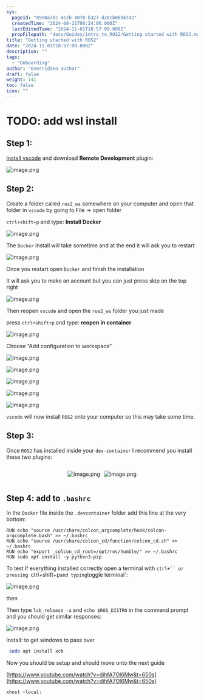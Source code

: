 ```yaml
---
sys:
  pageId: "89e0a78c-4e2b-4070-b327-d28cb0694742"
  createdTime: "2024-08-21T00:24:00.000Z"
  lastEditedTime: "2024-11-01T18:57:00.000Z"
  propFilepath: "docs/Guides/intro_to_ROS2/Getting started with ROS2.md"
title: "Getting started with ROS2"
date: "2024-11-01T18:57:00.000Z"
description: ""
tags:
  - "Onboarding"
author: "Overridden author"
draft: false
weight: 141
toc: false
icon: ""
---
```


# TODO: add wsl install

## Step 1:

[Install vscode](https://code.visualstudio.com/download) and download **Remote Development** plugin:

![image.png](https://prod-files-secure.s3.us-west-2.amazonaws.com/d518164a-d88e-44d1-a4ee-3adb3bd8bce0/efb52993-1881-4a40-b95e-6f020334f022/image.png?X-Amz-Algorithm=AWS4-HMAC-SHA256&X-Amz-Content-Sha256=UNSIGNED-PAYLOAD&X-Amz-Credential=ASIAZI2LB466WHYLJ7R3%2F20250421%2Fus-west-2%2Fs3%2Faws4_request&X-Amz-Date=20250421T140812Z&X-Amz-Expires=3600&X-Amz-Security-Token=IQoJb3JpZ2luX2VjEDUaCXVzLXdlc3QtMiJHMEUCIQDOTGmxf9RvbWZa%2FjaHKbbgYhPSvo%2BOa08PsOJo2RPs1gIgHCb4%2FqV6O9GTy5mIKIrCUB6o5hlmAEKFdx2ipNj8VZoqiAQIvv%2F%2F%2F%2F%2F%2F%2F%2F%2F%2FARAAGgw2Mzc0MjMxODM4MDUiDCWEhNURy%2Fh5GwhmPircA3RpHMf8nNY7WdY15WP%2FOjG%2B0izrkh8Gk0c1ncTUgMFkEPCiVQn0EsJsM4Dv%2Fr2pYf41g0HI%2FNZ1eUttpspKlj%2BKihY2ApIQD7tKjF2iFN6%2BPsf96Y9GINNjx0cyI1tb9qSiKI5A8GuWV%2B%2FaAgFXUaMc8ubCjRKgWwb5LTyU6HB5mubiUGK8wipQSBR1WpE9JDR%2F2gPESkQgcGFpCYiHHxKqOEZO95BtB9HYD0Oi3glO3npd%2F579zN4u9jUtoCTDQ1mvbSrwc0QakOS6wtcBxq%2FLIRDhCvsq5Ogr8xtdz5O1D9TANIj4zmF%2FrJuZHIhcaSBqek%2FGFiXkFeSWRWNicUwfRPbIngTq0gOujVh9JGZv96wQ2Z4zFUgUpl7RxB58PmxLpAkDtqqv9LWajOQG8RjB7eNqZh5fsZEmYnsewwS6vaObfHonjOsjQQsc2u36%2F1u2nrFig74QIJCP4KPgO3Ci12OJI1ImZ18dMOCwYKWHxbeOM5TOFgfOoS46kFfQnBR9UEGlzkzlPXwI9Rh5tuh%2BtmNE0Icx75n7qzlD8W7Th5jVEBJARVq2zwfy0hO%2BA%2F7lD2cilodLOm2ccK63%2FnxLvV%2Fq7HRkflo2gvuTLEW7tb2V7zSmb%2BWM7PNbMPWGmcAGOqUBDsHnlHmzk7Hhrne2yIuojZS%2BbWNRyaOGCwXqo3AzlJqF4qbPVoY6EM22E07JYeNhSQLFbZ8jRP25%2BuTB8%2BUUwTsCaEz9zJrZsDUJrFGsZMIxil3nZ1u4Ra9R18udxSf6qhuCfmlYYHIbZQ4B8Hf9mIFeG9s1TQ8LcIx5RYuIua0aCilxPeDwBtWwPpzhUt87LzAPRT6WHAwlt69%2FeXwyQ%2B0H6Av0&X-Amz-Signature=96f116c2ccc9314591630e31460bb02ee3b1fb32d3b180a96a26de8c1bb204c9&X-Amz-SignedHeaders=host&x-id=GetObject)

## Step 2:

Create a folder called `ros2_ws` somewhere on your computer and open that folder in `vscode` by going to File → open folder 

`ctrl+shift+p` and type: **Install Docker**

![image.png](https://prod-files-secure.s3.us-west-2.amazonaws.com/d518164a-d88e-44d1-a4ee-3adb3bd8bce0/2269dc0e-1cd5-47ff-bceb-c04ad9b2eab0/image.png?X-Amz-Algorithm=AWS4-HMAC-SHA256&X-Amz-Content-Sha256=UNSIGNED-PAYLOAD&X-Amz-Credential=ASIAZI2LB466WHYLJ7R3%2F20250421%2Fus-west-2%2Fs3%2Faws4_request&X-Amz-Date=20250421T140812Z&X-Amz-Expires=3600&X-Amz-Security-Token=IQoJb3JpZ2luX2VjEDUaCXVzLXdlc3QtMiJHMEUCIQDOTGmxf9RvbWZa%2FjaHKbbgYhPSvo%2BOa08PsOJo2RPs1gIgHCb4%2FqV6O9GTy5mIKIrCUB6o5hlmAEKFdx2ipNj8VZoqiAQIvv%2F%2F%2F%2F%2F%2F%2F%2F%2F%2FARAAGgw2Mzc0MjMxODM4MDUiDCWEhNURy%2Fh5GwhmPircA3RpHMf8nNY7WdY15WP%2FOjG%2B0izrkh8Gk0c1ncTUgMFkEPCiVQn0EsJsM4Dv%2Fr2pYf41g0HI%2FNZ1eUttpspKlj%2BKihY2ApIQD7tKjF2iFN6%2BPsf96Y9GINNjx0cyI1tb9qSiKI5A8GuWV%2B%2FaAgFXUaMc8ubCjRKgWwb5LTyU6HB5mubiUGK8wipQSBR1WpE9JDR%2F2gPESkQgcGFpCYiHHxKqOEZO95BtB9HYD0Oi3glO3npd%2F579zN4u9jUtoCTDQ1mvbSrwc0QakOS6wtcBxq%2FLIRDhCvsq5Ogr8xtdz5O1D9TANIj4zmF%2FrJuZHIhcaSBqek%2FGFiXkFeSWRWNicUwfRPbIngTq0gOujVh9JGZv96wQ2Z4zFUgUpl7RxB58PmxLpAkDtqqv9LWajOQG8RjB7eNqZh5fsZEmYnsewwS6vaObfHonjOsjQQsc2u36%2F1u2nrFig74QIJCP4KPgO3Ci12OJI1ImZ18dMOCwYKWHxbeOM5TOFgfOoS46kFfQnBR9UEGlzkzlPXwI9Rh5tuh%2BtmNE0Icx75n7qzlD8W7Th5jVEBJARVq2zwfy0hO%2BA%2F7lD2cilodLOm2ccK63%2FnxLvV%2Fq7HRkflo2gvuTLEW7tb2V7zSmb%2BWM7PNbMPWGmcAGOqUBDsHnlHmzk7Hhrne2yIuojZS%2BbWNRyaOGCwXqo3AzlJqF4qbPVoY6EM22E07JYeNhSQLFbZ8jRP25%2BuTB8%2BUUwTsCaEz9zJrZsDUJrFGsZMIxil3nZ1u4Ra9R18udxSf6qhuCfmlYYHIbZQ4B8Hf9mIFeG9s1TQ8LcIx5RYuIua0aCilxPeDwBtWwPpzhUt87LzAPRT6WHAwlt69%2FeXwyQ%2B0H6Av0&X-Amz-Signature=f54e77441f43973dbca45493016a732acd2dbca604199a3bf1dc5891396c527a&X-Amz-SignedHeaders=host&x-id=GetObject)

The `Docker` install will take sometime and at the end it will ask you to restart

![image.png](https://prod-files-secure.s3.us-west-2.amazonaws.com/d518164a-d88e-44d1-a4ee-3adb3bd8bce0/ed233f78-be33-4b1f-b89c-9c346c0e961e/image.png?X-Amz-Algorithm=AWS4-HMAC-SHA256&X-Amz-Content-Sha256=UNSIGNED-PAYLOAD&X-Amz-Credential=ASIAZI2LB466WHYLJ7R3%2F20250421%2Fus-west-2%2Fs3%2Faws4_request&X-Amz-Date=20250421T140812Z&X-Amz-Expires=3600&X-Amz-Security-Token=IQoJb3JpZ2luX2VjEDUaCXVzLXdlc3QtMiJHMEUCIQDOTGmxf9RvbWZa%2FjaHKbbgYhPSvo%2BOa08PsOJo2RPs1gIgHCb4%2FqV6O9GTy5mIKIrCUB6o5hlmAEKFdx2ipNj8VZoqiAQIvv%2F%2F%2F%2F%2F%2F%2F%2F%2F%2FARAAGgw2Mzc0MjMxODM4MDUiDCWEhNURy%2Fh5GwhmPircA3RpHMf8nNY7WdY15WP%2FOjG%2B0izrkh8Gk0c1ncTUgMFkEPCiVQn0EsJsM4Dv%2Fr2pYf41g0HI%2FNZ1eUttpspKlj%2BKihY2ApIQD7tKjF2iFN6%2BPsf96Y9GINNjx0cyI1tb9qSiKI5A8GuWV%2B%2FaAgFXUaMc8ubCjRKgWwb5LTyU6HB5mubiUGK8wipQSBR1WpE9JDR%2F2gPESkQgcGFpCYiHHxKqOEZO95BtB9HYD0Oi3glO3npd%2F579zN4u9jUtoCTDQ1mvbSrwc0QakOS6wtcBxq%2FLIRDhCvsq5Ogr8xtdz5O1D9TANIj4zmF%2FrJuZHIhcaSBqek%2FGFiXkFeSWRWNicUwfRPbIngTq0gOujVh9JGZv96wQ2Z4zFUgUpl7RxB58PmxLpAkDtqqv9LWajOQG8RjB7eNqZh5fsZEmYnsewwS6vaObfHonjOsjQQsc2u36%2F1u2nrFig74QIJCP4KPgO3Ci12OJI1ImZ18dMOCwYKWHxbeOM5TOFgfOoS46kFfQnBR9UEGlzkzlPXwI9Rh5tuh%2BtmNE0Icx75n7qzlD8W7Th5jVEBJARVq2zwfy0hO%2BA%2F7lD2cilodLOm2ccK63%2FnxLvV%2Fq7HRkflo2gvuTLEW7tb2V7zSmb%2BWM7PNbMPWGmcAGOqUBDsHnlHmzk7Hhrne2yIuojZS%2BbWNRyaOGCwXqo3AzlJqF4qbPVoY6EM22E07JYeNhSQLFbZ8jRP25%2BuTB8%2BUUwTsCaEz9zJrZsDUJrFGsZMIxil3nZ1u4Ra9R18udxSf6qhuCfmlYYHIbZQ4B8Hf9mIFeG9s1TQ8LcIx5RYuIua0aCilxPeDwBtWwPpzhUt87LzAPRT6WHAwlt69%2FeXwyQ%2B0H6Av0&X-Amz-Signature=27f914409d5fbe6215b26aa5842149b7d9e969dfa36d68e4d3cd15c2bcf0b809&X-Amz-SignedHeaders=host&x-id=GetObject)

Once you restart open `Docker` and finish the installation

It will ask you to make an account but you can just press skip on the top right

![image.png](https://prod-files-secure.s3.us-west-2.amazonaws.com/d518164a-d88e-44d1-a4ee-3adb3bd8bce0/21010ad9-1659-4fd9-9f59-9932a09b2a3d/image.png?X-Amz-Algorithm=AWS4-HMAC-SHA256&X-Amz-Content-Sha256=UNSIGNED-PAYLOAD&X-Amz-Credential=ASIAZI2LB466WHYLJ7R3%2F20250421%2Fus-west-2%2Fs3%2Faws4_request&X-Amz-Date=20250421T140812Z&X-Amz-Expires=3600&X-Amz-Security-Token=IQoJb3JpZ2luX2VjEDUaCXVzLXdlc3QtMiJHMEUCIQDOTGmxf9RvbWZa%2FjaHKbbgYhPSvo%2BOa08PsOJo2RPs1gIgHCb4%2FqV6O9GTy5mIKIrCUB6o5hlmAEKFdx2ipNj8VZoqiAQIvv%2F%2F%2F%2F%2F%2F%2F%2F%2F%2FARAAGgw2Mzc0MjMxODM4MDUiDCWEhNURy%2Fh5GwhmPircA3RpHMf8nNY7WdY15WP%2FOjG%2B0izrkh8Gk0c1ncTUgMFkEPCiVQn0EsJsM4Dv%2Fr2pYf41g0HI%2FNZ1eUttpspKlj%2BKihY2ApIQD7tKjF2iFN6%2BPsf96Y9GINNjx0cyI1tb9qSiKI5A8GuWV%2B%2FaAgFXUaMc8ubCjRKgWwb5LTyU6HB5mubiUGK8wipQSBR1WpE9JDR%2F2gPESkQgcGFpCYiHHxKqOEZO95BtB9HYD0Oi3glO3npd%2F579zN4u9jUtoCTDQ1mvbSrwc0QakOS6wtcBxq%2FLIRDhCvsq5Ogr8xtdz5O1D9TANIj4zmF%2FrJuZHIhcaSBqek%2FGFiXkFeSWRWNicUwfRPbIngTq0gOujVh9JGZv96wQ2Z4zFUgUpl7RxB58PmxLpAkDtqqv9LWajOQG8RjB7eNqZh5fsZEmYnsewwS6vaObfHonjOsjQQsc2u36%2F1u2nrFig74QIJCP4KPgO3Ci12OJI1ImZ18dMOCwYKWHxbeOM5TOFgfOoS46kFfQnBR9UEGlzkzlPXwI9Rh5tuh%2BtmNE0Icx75n7qzlD8W7Th5jVEBJARVq2zwfy0hO%2BA%2F7lD2cilodLOm2ccK63%2FnxLvV%2Fq7HRkflo2gvuTLEW7tb2V7zSmb%2BWM7PNbMPWGmcAGOqUBDsHnlHmzk7Hhrne2yIuojZS%2BbWNRyaOGCwXqo3AzlJqF4qbPVoY6EM22E07JYeNhSQLFbZ8jRP25%2BuTB8%2BUUwTsCaEz9zJrZsDUJrFGsZMIxil3nZ1u4Ra9R18udxSf6qhuCfmlYYHIbZQ4B8Hf9mIFeG9s1TQ8LcIx5RYuIua0aCilxPeDwBtWwPpzhUt87LzAPRT6WHAwlt69%2FeXwyQ%2B0H6Av0&X-Amz-Signature=6097d2ce5b099e7c501f894ce6b9dc440d5eb56c3943970238c8a7fc21fd75ba&X-Amz-SignedHeaders=host&x-id=GetObject)

Then reopen `vscode` and open the `ros2_ws` folder you just made

press `ctrl+shift+p` and type: **reopen in container**

![image.png](https://prod-files-secure.s3.us-west-2.amazonaws.com/d518164a-d88e-44d1-a4ee-3adb3bd8bce0/4e93b8c2-41ad-488c-8095-c74205196118/image.png?X-Amz-Algorithm=AWS4-HMAC-SHA256&X-Amz-Content-Sha256=UNSIGNED-PAYLOAD&X-Amz-Credential=ASIAZI2LB466WHYLJ7R3%2F20250421%2Fus-west-2%2Fs3%2Faws4_request&X-Amz-Date=20250421T140812Z&X-Amz-Expires=3600&X-Amz-Security-Token=IQoJb3JpZ2luX2VjEDUaCXVzLXdlc3QtMiJHMEUCIQDOTGmxf9RvbWZa%2FjaHKbbgYhPSvo%2BOa08PsOJo2RPs1gIgHCb4%2FqV6O9GTy5mIKIrCUB6o5hlmAEKFdx2ipNj8VZoqiAQIvv%2F%2F%2F%2F%2F%2F%2F%2F%2F%2FARAAGgw2Mzc0MjMxODM4MDUiDCWEhNURy%2Fh5GwhmPircA3RpHMf8nNY7WdY15WP%2FOjG%2B0izrkh8Gk0c1ncTUgMFkEPCiVQn0EsJsM4Dv%2Fr2pYf41g0HI%2FNZ1eUttpspKlj%2BKihY2ApIQD7tKjF2iFN6%2BPsf96Y9GINNjx0cyI1tb9qSiKI5A8GuWV%2B%2FaAgFXUaMc8ubCjRKgWwb5LTyU6HB5mubiUGK8wipQSBR1WpE9JDR%2F2gPESkQgcGFpCYiHHxKqOEZO95BtB9HYD0Oi3glO3npd%2F579zN4u9jUtoCTDQ1mvbSrwc0QakOS6wtcBxq%2FLIRDhCvsq5Ogr8xtdz5O1D9TANIj4zmF%2FrJuZHIhcaSBqek%2FGFiXkFeSWRWNicUwfRPbIngTq0gOujVh9JGZv96wQ2Z4zFUgUpl7RxB58PmxLpAkDtqqv9LWajOQG8RjB7eNqZh5fsZEmYnsewwS6vaObfHonjOsjQQsc2u36%2F1u2nrFig74QIJCP4KPgO3Ci12OJI1ImZ18dMOCwYKWHxbeOM5TOFgfOoS46kFfQnBR9UEGlzkzlPXwI9Rh5tuh%2BtmNE0Icx75n7qzlD8W7Th5jVEBJARVq2zwfy0hO%2BA%2F7lD2cilodLOm2ccK63%2FnxLvV%2Fq7HRkflo2gvuTLEW7tb2V7zSmb%2BWM7PNbMPWGmcAGOqUBDsHnlHmzk7Hhrne2yIuojZS%2BbWNRyaOGCwXqo3AzlJqF4qbPVoY6EM22E07JYeNhSQLFbZ8jRP25%2BuTB8%2BUUwTsCaEz9zJrZsDUJrFGsZMIxil3nZ1u4Ra9R18udxSf6qhuCfmlYYHIbZQ4B8Hf9mIFeG9s1TQ8LcIx5RYuIua0aCilxPeDwBtWwPpzhUt87LzAPRT6WHAwlt69%2FeXwyQ%2B0H6Av0&X-Amz-Signature=afc859a88d2f12fe1da161e49ed9108cf311c49cd6ec6921cbf452ecf111a27a&X-Amz-SignedHeaders=host&x-id=GetObject)

Choose “Add configuration to workspace”

![image.png](https://prod-files-secure.s3.us-west-2.amazonaws.com/d518164a-d88e-44d1-a4ee-3adb3bd8bce0/9560b282-5060-4989-ba37-97e7b2c22476/image.png?X-Amz-Algorithm=AWS4-HMAC-SHA256&X-Amz-Content-Sha256=UNSIGNED-PAYLOAD&X-Amz-Credential=ASIAZI2LB466WHYLJ7R3%2F20250421%2Fus-west-2%2Fs3%2Faws4_request&X-Amz-Date=20250421T140812Z&X-Amz-Expires=3600&X-Amz-Security-Token=IQoJb3JpZ2luX2VjEDUaCXVzLXdlc3QtMiJHMEUCIQDOTGmxf9RvbWZa%2FjaHKbbgYhPSvo%2BOa08PsOJo2RPs1gIgHCb4%2FqV6O9GTy5mIKIrCUB6o5hlmAEKFdx2ipNj8VZoqiAQIvv%2F%2F%2F%2F%2F%2F%2F%2F%2F%2FARAAGgw2Mzc0MjMxODM4MDUiDCWEhNURy%2Fh5GwhmPircA3RpHMf8nNY7WdY15WP%2FOjG%2B0izrkh8Gk0c1ncTUgMFkEPCiVQn0EsJsM4Dv%2Fr2pYf41g0HI%2FNZ1eUttpspKlj%2BKihY2ApIQD7tKjF2iFN6%2BPsf96Y9GINNjx0cyI1tb9qSiKI5A8GuWV%2B%2FaAgFXUaMc8ubCjRKgWwb5LTyU6HB5mubiUGK8wipQSBR1WpE9JDR%2F2gPESkQgcGFpCYiHHxKqOEZO95BtB9HYD0Oi3glO3npd%2F579zN4u9jUtoCTDQ1mvbSrwc0QakOS6wtcBxq%2FLIRDhCvsq5Ogr8xtdz5O1D9TANIj4zmF%2FrJuZHIhcaSBqek%2FGFiXkFeSWRWNicUwfRPbIngTq0gOujVh9JGZv96wQ2Z4zFUgUpl7RxB58PmxLpAkDtqqv9LWajOQG8RjB7eNqZh5fsZEmYnsewwS6vaObfHonjOsjQQsc2u36%2F1u2nrFig74QIJCP4KPgO3Ci12OJI1ImZ18dMOCwYKWHxbeOM5TOFgfOoS46kFfQnBR9UEGlzkzlPXwI9Rh5tuh%2BtmNE0Icx75n7qzlD8W7Th5jVEBJARVq2zwfy0hO%2BA%2F7lD2cilodLOm2ccK63%2FnxLvV%2Fq7HRkflo2gvuTLEW7tb2V7zSmb%2BWM7PNbMPWGmcAGOqUBDsHnlHmzk7Hhrne2yIuojZS%2BbWNRyaOGCwXqo3AzlJqF4qbPVoY6EM22E07JYeNhSQLFbZ8jRP25%2BuTB8%2BUUwTsCaEz9zJrZsDUJrFGsZMIxil3nZ1u4Ra9R18udxSf6qhuCfmlYYHIbZQ4B8Hf9mIFeG9s1TQ8LcIx5RYuIua0aCilxPeDwBtWwPpzhUt87LzAPRT6WHAwlt69%2FeXwyQ%2B0H6Av0&X-Amz-Signature=3a6906589f4e8da4fe68b9064ad93dd4b6fa15fe88022d07e1db18814924a2de&X-Amz-SignedHeaders=host&x-id=GetObject)

![image.png](https://prod-files-secure.s3.us-west-2.amazonaws.com/d518164a-d88e-44d1-a4ee-3adb3bd8bce0/2ee63f81-886b-48e8-a553-dc6e5eac99e4/image.png?X-Amz-Algorithm=AWS4-HMAC-SHA256&X-Amz-Content-Sha256=UNSIGNED-PAYLOAD&X-Amz-Credential=ASIAZI2LB466WHYLJ7R3%2F20250421%2Fus-west-2%2Fs3%2Faws4_request&X-Amz-Date=20250421T140812Z&X-Amz-Expires=3600&X-Amz-Security-Token=IQoJb3JpZ2luX2VjEDUaCXVzLXdlc3QtMiJHMEUCIQDOTGmxf9RvbWZa%2FjaHKbbgYhPSvo%2BOa08PsOJo2RPs1gIgHCb4%2FqV6O9GTy5mIKIrCUB6o5hlmAEKFdx2ipNj8VZoqiAQIvv%2F%2F%2F%2F%2F%2F%2F%2F%2F%2FARAAGgw2Mzc0MjMxODM4MDUiDCWEhNURy%2Fh5GwhmPircA3RpHMf8nNY7WdY15WP%2FOjG%2B0izrkh8Gk0c1ncTUgMFkEPCiVQn0EsJsM4Dv%2Fr2pYf41g0HI%2FNZ1eUttpspKlj%2BKihY2ApIQD7tKjF2iFN6%2BPsf96Y9GINNjx0cyI1tb9qSiKI5A8GuWV%2B%2FaAgFXUaMc8ubCjRKgWwb5LTyU6HB5mubiUGK8wipQSBR1WpE9JDR%2F2gPESkQgcGFpCYiHHxKqOEZO95BtB9HYD0Oi3glO3npd%2F579zN4u9jUtoCTDQ1mvbSrwc0QakOS6wtcBxq%2FLIRDhCvsq5Ogr8xtdz5O1D9TANIj4zmF%2FrJuZHIhcaSBqek%2FGFiXkFeSWRWNicUwfRPbIngTq0gOujVh9JGZv96wQ2Z4zFUgUpl7RxB58PmxLpAkDtqqv9LWajOQG8RjB7eNqZh5fsZEmYnsewwS6vaObfHonjOsjQQsc2u36%2F1u2nrFig74QIJCP4KPgO3Ci12OJI1ImZ18dMOCwYKWHxbeOM5TOFgfOoS46kFfQnBR9UEGlzkzlPXwI9Rh5tuh%2BtmNE0Icx75n7qzlD8W7Th5jVEBJARVq2zwfy0hO%2BA%2F7lD2cilodLOm2ccK63%2FnxLvV%2Fq7HRkflo2gvuTLEW7tb2V7zSmb%2BWM7PNbMPWGmcAGOqUBDsHnlHmzk7Hhrne2yIuojZS%2BbWNRyaOGCwXqo3AzlJqF4qbPVoY6EM22E07JYeNhSQLFbZ8jRP25%2BuTB8%2BUUwTsCaEz9zJrZsDUJrFGsZMIxil3nZ1u4Ra9R18udxSf6qhuCfmlYYHIbZQ4B8Hf9mIFeG9s1TQ8LcIx5RYuIua0aCilxPeDwBtWwPpzhUt87LzAPRT6WHAwlt69%2FeXwyQ%2B0H6Av0&X-Amz-Signature=bbae424e0b05736e46c84acbf3fa6a12db8c300604df6330ffe5bd1fe4a4c18d&X-Amz-SignedHeaders=host&x-id=GetObject)

![image.png](https://prod-files-secure.s3.us-west-2.amazonaws.com/d518164a-d88e-44d1-a4ee-3adb3bd8bce0/ae1580b2-b048-407e-aed9-b584224a7a04/image.png?X-Amz-Algorithm=AWS4-HMAC-SHA256&X-Amz-Content-Sha256=UNSIGNED-PAYLOAD&X-Amz-Credential=ASIAZI2LB466WHYLJ7R3%2F20250421%2Fus-west-2%2Fs3%2Faws4_request&X-Amz-Date=20250421T140812Z&X-Amz-Expires=3600&X-Amz-Security-Token=IQoJb3JpZ2luX2VjEDUaCXVzLXdlc3QtMiJHMEUCIQDOTGmxf9RvbWZa%2FjaHKbbgYhPSvo%2BOa08PsOJo2RPs1gIgHCb4%2FqV6O9GTy5mIKIrCUB6o5hlmAEKFdx2ipNj8VZoqiAQIvv%2F%2F%2F%2F%2F%2F%2F%2F%2F%2FARAAGgw2Mzc0MjMxODM4MDUiDCWEhNURy%2Fh5GwhmPircA3RpHMf8nNY7WdY15WP%2FOjG%2B0izrkh8Gk0c1ncTUgMFkEPCiVQn0EsJsM4Dv%2Fr2pYf41g0HI%2FNZ1eUttpspKlj%2BKihY2ApIQD7tKjF2iFN6%2BPsf96Y9GINNjx0cyI1tb9qSiKI5A8GuWV%2B%2FaAgFXUaMc8ubCjRKgWwb5LTyU6HB5mubiUGK8wipQSBR1WpE9JDR%2F2gPESkQgcGFpCYiHHxKqOEZO95BtB9HYD0Oi3glO3npd%2F579zN4u9jUtoCTDQ1mvbSrwc0QakOS6wtcBxq%2FLIRDhCvsq5Ogr8xtdz5O1D9TANIj4zmF%2FrJuZHIhcaSBqek%2FGFiXkFeSWRWNicUwfRPbIngTq0gOujVh9JGZv96wQ2Z4zFUgUpl7RxB58PmxLpAkDtqqv9LWajOQG8RjB7eNqZh5fsZEmYnsewwS6vaObfHonjOsjQQsc2u36%2F1u2nrFig74QIJCP4KPgO3Ci12OJI1ImZ18dMOCwYKWHxbeOM5TOFgfOoS46kFfQnBR9UEGlzkzlPXwI9Rh5tuh%2BtmNE0Icx75n7qzlD8W7Th5jVEBJARVq2zwfy0hO%2BA%2F7lD2cilodLOm2ccK63%2FnxLvV%2Fq7HRkflo2gvuTLEW7tb2V7zSmb%2BWM7PNbMPWGmcAGOqUBDsHnlHmzk7Hhrne2yIuojZS%2BbWNRyaOGCwXqo3AzlJqF4qbPVoY6EM22E07JYeNhSQLFbZ8jRP25%2BuTB8%2BUUwTsCaEz9zJrZsDUJrFGsZMIxil3nZ1u4Ra9R18udxSf6qhuCfmlYYHIbZQ4B8Hf9mIFeG9s1TQ8LcIx5RYuIua0aCilxPeDwBtWwPpzhUt87LzAPRT6WHAwlt69%2FeXwyQ%2B0H6Av0&X-Amz-Signature=c2f275551ee4fd9af57d6b565aee0090550832fc70980db6178526f292955e2b&X-Amz-SignedHeaders=host&x-id=GetObject)

![image.png](https://prod-files-secure.s3.us-west-2.amazonaws.com/d518164a-d88e-44d1-a4ee-3adb3bd8bce0/53255b28-f75e-430f-b9e3-c0ac8577e42b/image.png?X-Amz-Algorithm=AWS4-HMAC-SHA256&X-Amz-Content-Sha256=UNSIGNED-PAYLOAD&X-Amz-Credential=ASIAZI2LB466WHYLJ7R3%2F20250421%2Fus-west-2%2Fs3%2Faws4_request&X-Amz-Date=20250421T140812Z&X-Amz-Expires=3600&X-Amz-Security-Token=IQoJb3JpZ2luX2VjEDUaCXVzLXdlc3QtMiJHMEUCIQDOTGmxf9RvbWZa%2FjaHKbbgYhPSvo%2BOa08PsOJo2RPs1gIgHCb4%2FqV6O9GTy5mIKIrCUB6o5hlmAEKFdx2ipNj8VZoqiAQIvv%2F%2F%2F%2F%2F%2F%2F%2F%2F%2FARAAGgw2Mzc0MjMxODM4MDUiDCWEhNURy%2Fh5GwhmPircA3RpHMf8nNY7WdY15WP%2FOjG%2B0izrkh8Gk0c1ncTUgMFkEPCiVQn0EsJsM4Dv%2Fr2pYf41g0HI%2FNZ1eUttpspKlj%2BKihY2ApIQD7tKjF2iFN6%2BPsf96Y9GINNjx0cyI1tb9qSiKI5A8GuWV%2B%2FaAgFXUaMc8ubCjRKgWwb5LTyU6HB5mubiUGK8wipQSBR1WpE9JDR%2F2gPESkQgcGFpCYiHHxKqOEZO95BtB9HYD0Oi3glO3npd%2F579zN4u9jUtoCTDQ1mvbSrwc0QakOS6wtcBxq%2FLIRDhCvsq5Ogr8xtdz5O1D9TANIj4zmF%2FrJuZHIhcaSBqek%2FGFiXkFeSWRWNicUwfRPbIngTq0gOujVh9JGZv96wQ2Z4zFUgUpl7RxB58PmxLpAkDtqqv9LWajOQG8RjB7eNqZh5fsZEmYnsewwS6vaObfHonjOsjQQsc2u36%2F1u2nrFig74QIJCP4KPgO3Ci12OJI1ImZ18dMOCwYKWHxbeOM5TOFgfOoS46kFfQnBR9UEGlzkzlPXwI9Rh5tuh%2BtmNE0Icx75n7qzlD8W7Th5jVEBJARVq2zwfy0hO%2BA%2F7lD2cilodLOm2ccK63%2FnxLvV%2Fq7HRkflo2gvuTLEW7tb2V7zSmb%2BWM7PNbMPWGmcAGOqUBDsHnlHmzk7Hhrne2yIuojZS%2BbWNRyaOGCwXqo3AzlJqF4qbPVoY6EM22E07JYeNhSQLFbZ8jRP25%2BuTB8%2BUUwTsCaEz9zJrZsDUJrFGsZMIxil3nZ1u4Ra9R18udxSf6qhuCfmlYYHIbZQ4B8Hf9mIFeG9s1TQ8LcIx5RYuIua0aCilxPeDwBtWwPpzhUt87LzAPRT6WHAwlt69%2FeXwyQ%2B0H6Av0&X-Amz-Signature=fe77031dfe4a6e8d332bb6f382fb37c098a1c611a9bdfccfc738bcd62e1ed382&X-Amz-SignedHeaders=host&x-id=GetObject)

![image.png](https://prod-files-secure.s3.us-west-2.amazonaws.com/d518164a-d88e-44d1-a4ee-3adb3bd8bce0/7c562767-5af9-4ffb-97d1-327bcdf4ee00/image.png?X-Amz-Algorithm=AWS4-HMAC-SHA256&X-Amz-Content-Sha256=UNSIGNED-PAYLOAD&X-Amz-Credential=ASIAZI2LB466WHYLJ7R3%2F20250421%2Fus-west-2%2Fs3%2Faws4_request&X-Amz-Date=20250421T140812Z&X-Amz-Expires=3600&X-Amz-Security-Token=IQoJb3JpZ2luX2VjEDUaCXVzLXdlc3QtMiJHMEUCIQDOTGmxf9RvbWZa%2FjaHKbbgYhPSvo%2BOa08PsOJo2RPs1gIgHCb4%2FqV6O9GTy5mIKIrCUB6o5hlmAEKFdx2ipNj8VZoqiAQIvv%2F%2F%2F%2F%2F%2F%2F%2F%2F%2FARAAGgw2Mzc0MjMxODM4MDUiDCWEhNURy%2Fh5GwhmPircA3RpHMf8nNY7WdY15WP%2FOjG%2B0izrkh8Gk0c1ncTUgMFkEPCiVQn0EsJsM4Dv%2Fr2pYf41g0HI%2FNZ1eUttpspKlj%2BKihY2ApIQD7tKjF2iFN6%2BPsf96Y9GINNjx0cyI1tb9qSiKI5A8GuWV%2B%2FaAgFXUaMc8ubCjRKgWwb5LTyU6HB5mubiUGK8wipQSBR1WpE9JDR%2F2gPESkQgcGFpCYiHHxKqOEZO95BtB9HYD0Oi3glO3npd%2F579zN4u9jUtoCTDQ1mvbSrwc0QakOS6wtcBxq%2FLIRDhCvsq5Ogr8xtdz5O1D9TANIj4zmF%2FrJuZHIhcaSBqek%2FGFiXkFeSWRWNicUwfRPbIngTq0gOujVh9JGZv96wQ2Z4zFUgUpl7RxB58PmxLpAkDtqqv9LWajOQG8RjB7eNqZh5fsZEmYnsewwS6vaObfHonjOsjQQsc2u36%2F1u2nrFig74QIJCP4KPgO3Ci12OJI1ImZ18dMOCwYKWHxbeOM5TOFgfOoS46kFfQnBR9UEGlzkzlPXwI9Rh5tuh%2BtmNE0Icx75n7qzlD8W7Th5jVEBJARVq2zwfy0hO%2BA%2F7lD2cilodLOm2ccK63%2FnxLvV%2Fq7HRkflo2gvuTLEW7tb2V7zSmb%2BWM7PNbMPWGmcAGOqUBDsHnlHmzk7Hhrne2yIuojZS%2BbWNRyaOGCwXqo3AzlJqF4qbPVoY6EM22E07JYeNhSQLFbZ8jRP25%2BuTB8%2BUUwTsCaEz9zJrZsDUJrFGsZMIxil3nZ1u4Ra9R18udxSf6qhuCfmlYYHIbZQ4B8Hf9mIFeG9s1TQ8LcIx5RYuIua0aCilxPeDwBtWwPpzhUt87LzAPRT6WHAwlt69%2FeXwyQ%2B0H6Av0&X-Amz-Signature=228b6ecc73dc69afcafb71864be01d647f0a95df9078b5d743dc3a60326f6a34&X-Amz-SignedHeaders=host&x-id=GetObject)

`vscode` will now install `ROS2` onto your computer so this may take some time.

## Step 3:

Once `ROS2` has installed inside your `dev-container` I recommend you install these two plugins:

<div style="display: flex;flex-direction: row; column-gap:10px; max-width: 630px;justify-content: center;">
<div>

![image.png](https://prod-files-secure.s3.us-west-2.amazonaws.com/d518164a-d88e-44d1-a4ee-3adb3bd8bce0/3fc3d550-5a54-4ba1-ba6b-faa01cdb7369/image.png?X-Amz-Algorithm=AWS4-HMAC-SHA256&X-Amz-Content-Sha256=UNSIGNED-PAYLOAD&X-Amz-Credential=ASIAZI2LB4666GDAFGEH%2F20250421%2Fus-west-2%2Fs3%2Faws4_request&X-Amz-Date=20250421T140815Z&X-Amz-Expires=3600&X-Amz-Security-Token=IQoJb3JpZ2luX2VjEDYaCXVzLXdlc3QtMiJHMEUCIQCvzIjMfoxruIy6xf%2BaxrFZ0tF%2FDl2OVaUy9h8CJ%2BYwZAIgDVRmXzzQu8o8WWZKL6RbEhOLKlxCeibyawU4ovqnCHwqiAQIv%2F%2F%2F%2F%2F%2F%2F%2F%2F%2F%2FARAAGgw2Mzc0MjMxODM4MDUiDMd0RdWLD1RgTWiYKyrcA2u8PtyvLZ7Oh67cHkboq8gCF%2BgL2Z13kBxdEvaz05MlT9Wex9aT%2BtR3a%2BGbBNBRUVcRcaE%2BAYi1nnLFqnFLlnesnbIFEcJvrdyrDKhNvlUpctXV2LZZC0JJMJVK4QDB88uuAGye09OkCuFrsFyQh8fneW9vcpDXtGgIUyr0J4s%2Fh%2FnKZ8m5WTr%2B9m60nPL1td4CeVFr%2FHIUvXXz0r9HIjExFG%2BZLKVrJj%2Bwq8tSEQ%2FFRZGMCmsYRK4u9axQwCZZ4cAiNVjP3Xi%2BScIZPKox1z2qktcj1Z6fOx4FlLEe73cIxXTcq9UNyq9PIlOUM19ZuVponL2LUHN6uR%2BYm1gAze6n7fnNfz7pM41lRJL04g7kcjug7C81tGS3oOp2NJA%2BygT5RSsf2Cu0eGFVSvPhDELb2Xu39yF%2B3rxuVXm0EJJaubSyfKggRtFXZVDF2g2ge17FNhJUTF0%2FLSUi%2BkERLsAZXPCGDr4kmkxZ2ft%2Bh7vjnfw2a68%2FDHf0IvOwH7Ft4adXHa4GrmyF%2B0rD%2FpddztkwNxfuvH1AzF0TwqggobI5b%2Fdj%2Fur1NQ0fHkg%2BCxZqr17mAVxPLokqM2nHb1Y3lS3eU96Pc%2BBO1HJGhHV0fDsnDGs8dnWAeUfjGb%2FwMIKhmcAGOqUBg1OwrQp%2F5g4rYL71eUec8JaK9hdUmmGXBanZ2j05J8htmpHgJNfotel4b8vEZVWa9jxkdV9gSECMYYoHcii6WwOIgjm5Ppob2lsktuFS6eMMgGggrsNNYwE%2B92LaKjDxUHUbwfmgI3cabIjLqzug0ZxFzIKtcieI58QvQ0CTQ8Fc4zpuc31aoRY3%2FAYOQA9k6wyWqTJMW8eiMe35F0DjYT54zksz&X-Amz-Signature=bc734b54fc9f97dbe73fc4f774b6a49841156b0e0599116b83e4ad682eaa9546&X-Amz-SignedHeaders=host&x-id=GetObject)

</div>
<div>

![image.png](https://prod-files-secure.s3.us-west-2.amazonaws.com/d518164a-d88e-44d1-a4ee-3adb3bd8bce0/d994cc66-13c2-4093-a5a3-f84cf4601a82/image.png?X-Amz-Algorithm=AWS4-HMAC-SHA256&X-Amz-Content-Sha256=UNSIGNED-PAYLOAD&X-Amz-Credential=ASIAZI2LB466TMLSJOOL%2F20250421%2Fus-west-2%2Fs3%2Faws4_request&X-Amz-Date=20250421T140816Z&X-Amz-Expires=3600&X-Amz-Security-Token=IQoJb3JpZ2luX2VjEDYaCXVzLXdlc3QtMiJIMEYCIQCtryv1kBs8NiQBWi4EvvnljZIPmm5nWbpPO6XwnjDWcQIhALqi6K%2FnKBuVpDpGOiEXXDXSwf%2FXaLg6oHiuiSNdj3sBKogECL%2F%2F%2F%2F%2F%2F%2F%2F%2F%2F%2FwEQABoMNjM3NDIzMTgzODA1IgxR%2F5E2mK0Nmh%2Ft6FEq3ANvnUoT134UiY2I5LhCYdNCvR%2FLVknJv3KtT7h5HiR0xfwTNk%2F3LuA5b%2FS1UkJ%2BCAQlRK0Ylfd2b6yMU4PU0C%2BT%2BBtKyp5T4DNN%2BH7Y%2FwZw%2BGjuM560v83JQxbJ9HtMO6IXo%2Bqq%2BvP3a4T1ddjHvDEBuyFiNa3%2FZ8JmZB0jygm6b3gFLP1oyZJT%2BWsy3ssERlLIF05CQS0wF%2FZchBkGOe5hvszQodJFfZsFX9%2FW2U%2FbQ%2FKIVewIl3XPe5%2BE8VcUkB9HkuUcwiN6ngODkvLb5GbSK3iX4cPKm83%2FDWZ7yTVmj%2Blo%2BFf09ZbKb5CZekGOR06mzPdBJp58%2BrGa9zjfk5gPRemcwM4%2BsqH5tDWw47pxTuV63krJ0JrZ5yluE0%2BYc6vbFGU%2BOV16Ijpx9KPv8AydHN0a7wGxEdBTAjEwdxgOtKTUDMh%2F6P%2BgJV7ghVgtKTD9iXhD484Z97toyEp%2FKnv6sF9xPV6ck7gSwNlD0stua5NyYuGjCKJmNpGA5SU7o2%2FHic3%2FLCj9tImwum9By5dN0zwDG3sLd6PYMwPdRU6LXONb29GkiH%2FFO%2BfVzCxSQ4um21ymg%2F7PXXb9NEG9yuMhl22aWe6jFZFevg0N6ut3LaIi%2FHsA6S2Wubax8zD2oJnABjqkAeKZmZxustFMzEqIPhV3XEhHFWznfu7haiFfIbwK8pLdNuGtwgkUGC8YXJjAYny3pqDQ%2B9C8C13j29XDfwljZdnE6XfMlfk5ZSx3iObEwHoA9x4htbvQAH1guhbJvBwCWnnt5kgU5c8KgK00K%2FMybo6RycQnDBQu5QpgANusy6wMr2DyFWJ5bv1r2FvZpKVYecWRqXo%2BZuyVuouHGe5fjdd%2FNqoW&X-Amz-Signature=2fe9ff1c49af0919808fb354d1379c8d06077b34703a01db5a05478896f04a32&X-Amz-SignedHeaders=host&x-id=GetObject)

</div>
</div>

## Step 4: add to `.bashrc`

In the `Docker` file inside the `.devcontainer` folder add this line at the very bottom: 

```docker
RUN echo "source /usr/share/colcon_argcomplete/hook/colcon-argcomplete.bash" >> ~/.bashrc
RUN echo "source /usr/share/colcon_cd/function/colcon_cd.sh" >> ~/.bashrc
RUN echo "export _colcon_cd_root=/opt/ros/humble/" >> ~/.bashrc
RUN sudo apt install -y python3-pip 
```

To test if everything installed correctly open a terminal with `ctrl+`` or pressing `ctrl+shift+p` and typing `toggle terminal`:

![image.png](https://prod-files-secure.s3.us-west-2.amazonaws.com/d518164a-d88e-44d1-a4ee-3adb3bd8bce0/6a4943d8-b04e-4c02-9a58-775f3384d1a5/image.png?X-Amz-Algorithm=AWS4-HMAC-SHA256&X-Amz-Content-Sha256=UNSIGNED-PAYLOAD&X-Amz-Credential=ASIAZI2LB466WHYLJ7R3%2F20250421%2Fus-west-2%2Fs3%2Faws4_request&X-Amz-Date=20250421T140812Z&X-Amz-Expires=3600&X-Amz-Security-Token=IQoJb3JpZ2luX2VjEDUaCXVzLXdlc3QtMiJHMEUCIQDOTGmxf9RvbWZa%2FjaHKbbgYhPSvo%2BOa08PsOJo2RPs1gIgHCb4%2FqV6O9GTy5mIKIrCUB6o5hlmAEKFdx2ipNj8VZoqiAQIvv%2F%2F%2F%2F%2F%2F%2F%2F%2F%2FARAAGgw2Mzc0MjMxODM4MDUiDCWEhNURy%2Fh5GwhmPircA3RpHMf8nNY7WdY15WP%2FOjG%2B0izrkh8Gk0c1ncTUgMFkEPCiVQn0EsJsM4Dv%2Fr2pYf41g0HI%2FNZ1eUttpspKlj%2BKihY2ApIQD7tKjF2iFN6%2BPsf96Y9GINNjx0cyI1tb9qSiKI5A8GuWV%2B%2FaAgFXUaMc8ubCjRKgWwb5LTyU6HB5mubiUGK8wipQSBR1WpE9JDR%2F2gPESkQgcGFpCYiHHxKqOEZO95BtB9HYD0Oi3glO3npd%2F579zN4u9jUtoCTDQ1mvbSrwc0QakOS6wtcBxq%2FLIRDhCvsq5Ogr8xtdz5O1D9TANIj4zmF%2FrJuZHIhcaSBqek%2FGFiXkFeSWRWNicUwfRPbIngTq0gOujVh9JGZv96wQ2Z4zFUgUpl7RxB58PmxLpAkDtqqv9LWajOQG8RjB7eNqZh5fsZEmYnsewwS6vaObfHonjOsjQQsc2u36%2F1u2nrFig74QIJCP4KPgO3Ci12OJI1ImZ18dMOCwYKWHxbeOM5TOFgfOoS46kFfQnBR9UEGlzkzlPXwI9Rh5tuh%2BtmNE0Icx75n7qzlD8W7Th5jVEBJARVq2zwfy0hO%2BA%2F7lD2cilodLOm2ccK63%2FnxLvV%2Fq7HRkflo2gvuTLEW7tb2V7zSmb%2BWM7PNbMPWGmcAGOqUBDsHnlHmzk7Hhrne2yIuojZS%2BbWNRyaOGCwXqo3AzlJqF4qbPVoY6EM22E07JYeNhSQLFbZ8jRP25%2BuTB8%2BUUwTsCaEz9zJrZsDUJrFGsZMIxil3nZ1u4Ra9R18udxSf6qhuCfmlYYHIbZQ4B8Hf9mIFeG9s1TQ8LcIx5RYuIua0aCilxPeDwBtWwPpzhUt87LzAPRT6WHAwlt69%2FeXwyQ%2B0H6Av0&X-Amz-Signature=b554688ac70b0436352a269d50ec79beafefdf4c760ec7d3abea4bd8ef765a24&X-Amz-SignedHeaders=host&x-id=GetObject)

then 

Then type `lsb_release -a` and `echo $ROS_DISTRO` in the command prompt and you should get similar responses:

![image.png](https://prod-files-secure.s3.us-west-2.amazonaws.com/d518164a-d88e-44d1-a4ee-3adb3bd8bce0/3e635dec-a805-4e85-8b9e-d000e5b71a4e/image.png?X-Amz-Algorithm=AWS4-HMAC-SHA256&X-Amz-Content-Sha256=UNSIGNED-PAYLOAD&X-Amz-Credential=ASIAZI2LB466WHYLJ7R3%2F20250421%2Fus-west-2%2Fs3%2Faws4_request&X-Amz-Date=20250421T140812Z&X-Amz-Expires=3600&X-Amz-Security-Token=IQoJb3JpZ2luX2VjEDUaCXVzLXdlc3QtMiJHMEUCIQDOTGmxf9RvbWZa%2FjaHKbbgYhPSvo%2BOa08PsOJo2RPs1gIgHCb4%2FqV6O9GTy5mIKIrCUB6o5hlmAEKFdx2ipNj8VZoqiAQIvv%2F%2F%2F%2F%2F%2F%2F%2F%2F%2FARAAGgw2Mzc0MjMxODM4MDUiDCWEhNURy%2Fh5GwhmPircA3RpHMf8nNY7WdY15WP%2FOjG%2B0izrkh8Gk0c1ncTUgMFkEPCiVQn0EsJsM4Dv%2Fr2pYf41g0HI%2FNZ1eUttpspKlj%2BKihY2ApIQD7tKjF2iFN6%2BPsf96Y9GINNjx0cyI1tb9qSiKI5A8GuWV%2B%2FaAgFXUaMc8ubCjRKgWwb5LTyU6HB5mubiUGK8wipQSBR1WpE9JDR%2F2gPESkQgcGFpCYiHHxKqOEZO95BtB9HYD0Oi3glO3npd%2F579zN4u9jUtoCTDQ1mvbSrwc0QakOS6wtcBxq%2FLIRDhCvsq5Ogr8xtdz5O1D9TANIj4zmF%2FrJuZHIhcaSBqek%2FGFiXkFeSWRWNicUwfRPbIngTq0gOujVh9JGZv96wQ2Z4zFUgUpl7RxB58PmxLpAkDtqqv9LWajOQG8RjB7eNqZh5fsZEmYnsewwS6vaObfHonjOsjQQsc2u36%2F1u2nrFig74QIJCP4KPgO3Ci12OJI1ImZ18dMOCwYKWHxbeOM5TOFgfOoS46kFfQnBR9UEGlzkzlPXwI9Rh5tuh%2BtmNE0Icx75n7qzlD8W7Th5jVEBJARVq2zwfy0hO%2BA%2F7lD2cilodLOm2ccK63%2FnxLvV%2Fq7HRkflo2gvuTLEW7tb2V7zSmb%2BWM7PNbMPWGmcAGOqUBDsHnlHmzk7Hhrne2yIuojZS%2BbWNRyaOGCwXqo3AzlJqF4qbPVoY6EM22E07JYeNhSQLFbZ8jRP25%2BuTB8%2BUUwTsCaEz9zJrZsDUJrFGsZMIxil3nZ1u4Ra9R18udxSf6qhuCfmlYYHIbZQ4B8Hf9mIFeG9s1TQ8LcIx5RYuIua0aCilxPeDwBtWwPpzhUt87LzAPRT6WHAwlt69%2FeXwyQ%2B0H6Av0&X-Amz-Signature=2694f530ca72f6f8cc40f9d6cd0b355a2b4e52dc9f34dc769bb072cf8cae921d&X-Amz-SignedHeaders=host&x-id=GetObject)

Install:  to get windows to pass over

```bash
 sudo apt install xcb
```

Now you should be setup and should move onto the next guide 

[https://www.youtube.com/watch?v=dihfA7Ol6Mw&t=650s](https://www.youtube.com/watch?v=dihfA7Ol6Mw&t=650s)

```python
xhost +local:
```
